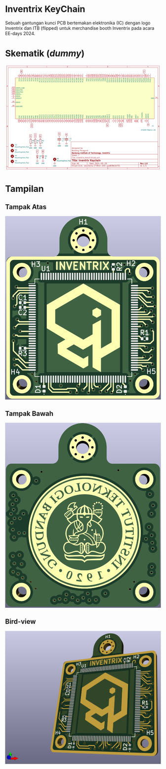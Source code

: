# Inventrix KeyChain

Sebuah gantungan kunci PCB bertemakan elektronika (IC) dengan logo Inventrix dan ITB (flipped) untuk merchandise booth Inventrix pada acara EE-days 2024.

# Skematik (*dummy*)

![skematik](./img/sch.png)

# Tampilan

## Tampak Atas

![top view](./img/top-view.png)

## Tampak Bawah

![top view](./img/bottom-view.png)

## Bird-view

![Bird view](./img/bird-view.png)
